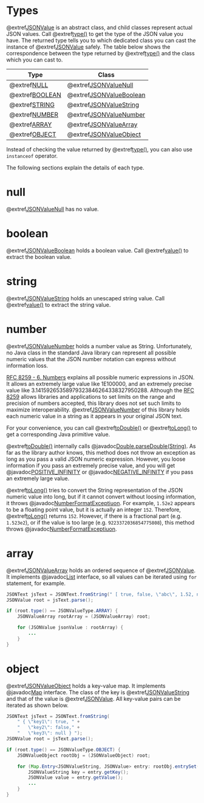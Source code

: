 # Types

@extref[JSONValue](javadoc:value/JSONValue.html) is an abstract class, and
child classes represent actual JSON values. Call
@extref[type()](javadoc:value/JSONValue.html#type()) to get the type of the
JSON value you have. The returned type tells you to which dedicated class 
you can cast the instance of @extref[JSONValue](javadoc:value/JSONValue.html)
safely. The table below shows the correspondence between the type returned
by @extref[type()](javadoc:value/JSONValue.html#type()) and the class which
you can cast to.

| Type                                                       | Class                                                          |
| ---------------------------------------------------------- | -------------------------------------------------------------- |
| @extref[NULL](javadoc:value/JSONValueType.html#NULL)       | @extref[JSONValueNull](javadoc:value/JSONValueNull.html)       |
| @extref[BOOLEAN](javadoc:value/JSONValueType.html#BOOLEAN) | @extref[JSONValueBoolean](javadoc:value/JSONValueBoolean.html) |
| @extref[STRING](javadoc:value/JSONValueType.html#STRING)   | @extref[JSONValueString](javadoc:value/JSONValueString.html)   |
| @extref[NUMBER](javadoc:value/JSONValueType.html#NUMBER)   | @extref[JSONValueNumber](javadoc:value/JSONValueNumber.html)   |
| @extref[ARRAY](javadoc:value/JSONValueType.html#ARRAY)     | @extref[JSONValueArray](javadoc:value/JSONValueArray.html)     |
| @extref[OBJECT](javadoc:value/JSONValueType.html#OBJECT)   | @extref[JSONValueObject](javadoc:value/JSONValueObject.html)   |

Instead of checking the value returned by
@extref[type()](javadoc:value/JSONValue.html#type()), you can also use `instanceof`
operator.

The following sections explain the details of each type.

# null

@extref[JSONValueNull](javadoc:value/JSONValueNull.html) has no value.

# boolean

@extref[JSONValueBoolean](javadoc:value/JSONValueBoolean.html) holds a boolean value.
Call @extref[value()](javadoc:value/JSONValueBoolean.html#value()) to extract the
boolean value.

# string

@extref[JSONValueString](javadoc:value/JSONValueString.html) holds an unescaped
string value. Call @extref[value()](javadoc:value/JSONValueString.html#value())
to extract the string value.

# number

@extref[JSONValueNumber](javadoc:value/JSONValueNumber.html) holds a number value
as String. Unfortunately, no Java class in the standard Java library can represent 
all possible numeric values that the JSON number notation can express without
information loss.
 
[RFC 8259 - 6. Numbers](https://tools.ietf.org/html/rfc8259#section-6) explains
all possible numeric expressions in JSON. It allows an extremely large value
like 1E100000, and an extremely precise value like 3.14159265358979323846264338327950288.
Although the [RFC 8259](https://tools.ietf.org/html/rfc8259#section-6) allows libraries
and applications to set limits on the range and precision of numbers accepted,
this library does not set such limits to maximize interoperability. 
@extref[JSONValueNumber](javadoc:value/JSONValueNumber.html) of this library
holds each numeric value in a string as it appears in your original JSON text.

For your convenience, you can call
@extref[toDouble()](javadoc:value/JSONValueNumber.html#toDouble()) or
@extref[toLong()](javadoc:value/JSONValueNumber.html#toLong()) to get a corresponding
Java primitive value.

@extref[toDouble()](javadoc:value/JSONValueNumber.html#toDouble()) internally
calls @javadoc[Double.parseDouble(String)](java.lang.Double#parseDouble(java.lang.String)).
As far as the library author knows, this method does not throw an exception as long
as you pass a valid JSON numeric expression. However, you loose information if you
pass an extremely precise value, and you will get
@javadoc[POSITIVE_INFINITY](java.lang.Double#POSITIVE_INFINITY) or 
@javadoc[NEGATIVE_INFINITY](java.lang.Double#NEGATIVE_INFINITY) if you pass an extremely
large value.

@extref[toLong()](javadoc:value/JSONValueNumber.html#toLong()) tries to convert
the String representation of the JSON numeric value into long, but if it cannot
convert without loosing information, it throws
@javadoc[NumberFormatExceptiuon](java.lang.NumberFormatException).
For example, `1.52e2` appears to be a floating point value, but it is actually
an integer `152`. Therefore, @extref[toLong()](javadoc:value/JSONValueNumber.html#toLong())
returns `152`. However, if there is a fractional part (e.g. `1.523e2`), or if 
the value is too large (e.g. `9223372036854775808`), this method throws 
@javadoc[NumberFormatExceptiuon](java.lang.NumberFormatException).

# array

@extref[JSONValueArray](javadoc:value/JSONValueArray.html) holds an ordered sequence
of @extref[JSONValue](javadoc:value/JSONValue.html). It implements
@javadoc[List](java.util.List) interface,
so all values can be iterated using `for` statement, for example.

```java
JSONText jsText = JSONText.fromString(" [ true, false, \"abc\", 1.52, null ] ");
JSONValue root = jsText.parse();

if (root.type() == JSONValueType.ARRAY) {
    JSONValueArray rootArray = (JSONValueArray) root;

    for (JSONValue jsonValue : rootArray) {
        ...
    }
}
```

# object

@extref[JSONValueObject](javadoc:value/JSONValueObject.html) holds a key-value
map. It implements @javadoc[Map](java.util.Map) interface.
The class of the key is @extref[JSONValueString](javadoc:value/JSONValueString.html)
and that of the value is @extref[JSONValue](javadoc:value/JSONValue.html). All
key-value pairs can be iterated as shown below.

```java
JSONText jsText = JSONText.fromString(
    " { \"key1\": true, " +
    "   \"key2\": false," +
    "   \"key3\": null } ");
JSONValue root = jsText.parse();

if (root.type() == JSONValueType.OBJECT) {
    JSONValueObject rootObj = (JSONValueObject) root;

    for (Map.Entry<JSONValueString, JSONValue> entry: rootObj.entrySet()) {
        JSONValueString key = entry.getKey();
        JSONValue value = entry.getValue();
        ...
    }
}
```
